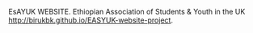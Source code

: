EsAYUK WEBSITE.
Ethiopian Association of Students & Youth in the UK
http://birukbk.github.io/EASYUK-website-project.
